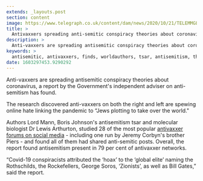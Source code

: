```yaml
--- 
extends: _layouts.post 
section: content 
image: https://www.telegraph.co.uk/content/dam/news/2020/10/21/TELEMMGLPICT000221612325_trans_NvBQzQNjv4BqNadeZm0KzkFwpSYJhHDpPbQMI5hkDcUBB5qZKQzbZSY.jpeg?impolicy=logo-overlay 
title: > 
  Antivaxxers spreading anti-semitic conspiracy theories about coronavirus, Government report finds 
description: > 
  Anti-vaxxers are spreading antisemitic conspiracy theories about coronavirus, a report by the Government's independent adviser on anti-semitism has found.The research discovered anti-vaxxers on both the right and left are spewing online hate linking the pandemic to “Jews plotting to take over the world."Authors Lord Mann, Boris Johnson's antisemitism tsar and molecular biologist Dr Lewis Arthurton, studied 28 of the most popular antivaxxer forums on social media - including one run by Jeremy Corbyn's brother Piers - and found all of them had shared anti-semitic posts.Overall, the report found antisemitism present in 79 per cent of antivaxxer networks.“Covid-19 conspiracists attributed the ‘hoax’ to the ‘global elite’ naming the Rothschilds, the Rockefellers, George Soros, ‘Zionists’, as well as Bill Gates,” said the report. 
keywords: > 
  antisemitic, antivaxxers, finds, worldauthors, tsar, antisemitism, theories, report, conspiracy, zionists, spreading, coronavirus, antivaxxer, studied 
date: 1603297453.9290292 
--- 
```

<div><p>Anti-vaxxers are spreading antisemitic conspiracy theories about coronavirus, a report by the Government's independent adviser on anti-semitism has found.</p>
<p>The research discovered anti-vaxxers on both the right and left are spewing online hate linking the pandemic to &#8220;Jews plotting to take over the world."</p>
<p>Authors Lord Mann, Boris Johnson's antisemitism tsar and molecular biologist Dr Lewis Arthurton, studied 28 of the most popular <a href="https://www.telegraph.co.uk/health-fitness/mind/race-covid-vaccine-anti-vax-background-noise-getting-louder/">antivaxxer forums on social media</a> - including one run by Jeremy Corbyn's brother Piers - and found all of them had shared anti-semitic posts. Overall, the report found antisemitism present in 79 per cent of antivaxxer networks.&#160;</p>
<p>&#8220;Covid-19 conspiracists attributed the &#8216;hoax&#8217; to the &#8216;global elite&#8217; naming the Rothschilds, the Rockefellers, George Soros, &#8216;Zionists&#8217;, as well as Bill Gates,&#8221; said the report.</p>
</div>